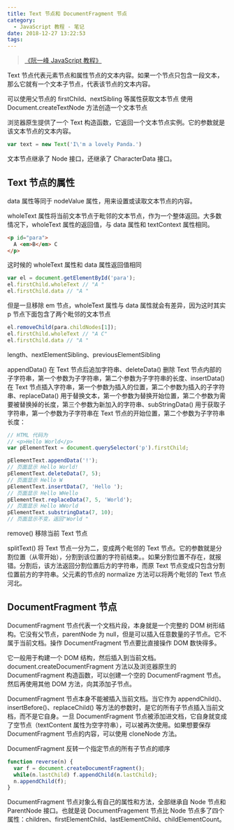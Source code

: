 ```yaml
---
title: Text 节点和 DocumentFragment 节点
category:
  - JavaScript 教程 - 笔记
date: 2018-12-27 13:22:53
tags:
---
```


> [《阮一峰 JavaScript 教程》](https://wangdoc.com/javascript/)

Text 节点代表元素节点和属性节点的文本内容。如果一个节点只包含一段文本，那么它就有一个文本子节点，代表该节点的文本内容。

可以使用父节点的 firstChild、nextSibling 等属性获取文本节点
使用 Document.createTextNode 方法创造一个文本节点

浏览器原生提供了一个 Text 构造函数，它返回一个文本节点实例。它的参数就是该文本节点的文本内容。

```js
var text = new Text('I\'m a lovely Panda.')
```

文本节点继承了 Node 接口，还继承了 CharacterData 接口。

## Text 节点的属性

data 属性等同于 nodeValue 属性，用来设置或读取文本节点的内容。

wholeText 属性将当前文本节点于毗邻的文本节点，作为一个整体返回。大多数情况下，wholeText 属性的返回值，与 data 属性和 textContext 属性相同。

```html
<p id="para">
  A <em>B</em> C
</p>
```

这时候的 wholeText 属性和 data 属性返回值相同

```js
var el = document.getElementById('para');
el.firstChild.wholeText // "A "
el.firstChild.data // "A "
```

但是一旦移除 em 节点，wholeText 属性与 data 属性就会有差异，因为这时其实 p 节点下面包含了两个毗邻的文本节点

```js
el.removeChild(para.childNodes[1]);
el.firstChild.wholeText // "A C"
el.firstChild.data // "A "
```

length、nextElementSibling、previousElementSibling 

appendData() 在 Text 节点后追加字符串、deleteData() 删除 Text 节点内部的子字符串，第一个参数为子字符串，第二个参数为子字符串的长度、insertData() 在 Text 节点插入字符串，第一个参数为插入的位置，第二个参数为插入的子字符串、replaceData() 用于替换文本，第一个参数为替换开始位置，第二个参数为需要被替换掉的长度，第三个参数为新加入的字符串、subStringData() 用于获取子字符串，第一个参数为子字符串在 Text 节点的开始位置，第二个参数为子字符串长度：

```js
// HTML 代码为
// <p>Hello World</p>
var pElementText = document.querySelector('p').firstChild;

pElementText.appendData('!');
// 页面显示 Hello World!
pElementText.deleteData(7, 5);
// 页面显示 Hello W
pElementText.insertData(7, 'Hello ');
// 页面显示 Hello WHello
pElementText.replaceData(7, 5, 'World');
// 页面显示 Hello WWorld
pElementText.substringData(7, 10); 
// 页面显示不变，返回"World "
```

remove() 移除当前 Text 节点

splitText() 将 Text 节点一分为二，变成两个毗邻的 Text 节点。它的参数就是分割位置（从零开始），分割到该位置的字符前结束。。如果分割位置不存在，就报错。分割后，该方法返回分割位置后方的字符串，而原 Text 节点变成只包含分割位置前方的字符串。父元素的节点的 normalize 方法可以将两个毗邻的 Text 节点河北。

## DocumentFragment 节点

DocumentFragment 节点代表一个文档片段，本身就是一个完整的 DOM 树形结构。它没有父节点，parentNode 为 null，但是可以插入任意数量的子节点。它不属于当前文档。操作 DocumentFragment 节点要比直接操作 DOM 数快得多。

它一般用于构建一个 DOM 结构，然后插入到当前文档。document.createDocumentFragment 方法以及浏览器原生的 DocumentFragment 构造函数，可以创建一个空的 DocumentFragment 节点。然后再使用其他 DOM 方法，向其添加子节点。

DocumentFragment 节点本身不能被插入当前文档。当它作为 appendChild()、insertBefore()、replaceChild() 等方法的参数时，是它的所有子节点插入当前文档，而不是它自身。一旦 DocumentFragment 节点被添加进文档，它自身就变成了空节点（textContent 属性为空字符串），可以被再次使用。如果想要保存 DocumentFragment 节点的内容，可以使用 cloneNode 方法。

DocumentFragment 反转一个指定节点的所有子节点的顺序

```js
function reverse(n) {
  var f = document.createDocumentFragment();
  while(n.lastChild) f.appendChild(n.lastChild);
  n.appendChild(f);
}
```

DocumentFragment 节点对象么有自己的属性和方法，全部继承自 Node 节点和 ParentNode 接口。也就是说 DocumentFragement 节点比 Node 节点多了四个属性：children、firstElementChild、lastElementChild、childElementCount。
